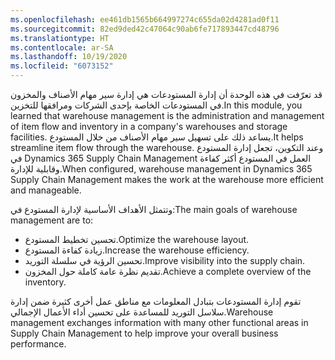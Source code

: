 ```yaml
---
ms.openlocfilehash: ee461db1565b664997274c655da02d4281ad0f11
ms.sourcegitcommit: 82ed9ded42c47064c90ab6fe717893447cd48796
ms.translationtype: HT
ms.contentlocale: ar-SA
ms.lasthandoff: 10/19/2020
ms.locfileid: "6073152"
---
```

<span data-ttu-id="794d4-101">‏قد تعرّفت في هذه الوحدة أن إدارة المستودعات هي إدارة سير مهام الأصناف والمخزون في المستودعات الخاصة بإحدى الشركات ومرافقها للتخزين.</span><span class="sxs-lookup"><span data-stu-id="794d4-101">In this module, you learned that warehouse management is the administration and management of item flow and inventory in a company's warehouses and storage facilities.</span></span> <span data-ttu-id="794d4-102">يساعد ذلك على تسهيل سير مهام الأصناف من خلال المستودع.</span><span class="sxs-lookup"><span data-stu-id="794d4-102">It helps streamline item flow through the warehouse.</span></span> <span data-ttu-id="794d4-103">وعند التكوين، تجعل إدارة المستودع في Dynamics 365 Supply Chain Management العمل في المستودع أكثر كفاءة وقابلية للإدارة.</span><span class="sxs-lookup"><span data-stu-id="794d4-103">When configured, warehouse management in Dynamics 365 Supply Chain Management makes the work at the warehouse more efficient and manageable.</span></span> 

<span data-ttu-id="794d4-104">وتتمثل الأهداف الأساسية لإدارة المستودع في:</span><span class="sxs-lookup"><span data-stu-id="794d4-104">The main goals of warehouse management are to:</span></span>

-   <span data-ttu-id="794d4-105">تحسين تخطيط المستودع.</span><span class="sxs-lookup"><span data-stu-id="794d4-105">Optimize the warehouse layout.</span></span>
-   <span data-ttu-id="794d4-106">زيادة كفاءة المستودع.</span><span class="sxs-lookup"><span data-stu-id="794d4-106">Increase the warehouse efficiency.</span></span>
-   <span data-ttu-id="794d4-107">تحسين الرؤية في سلسلة التوريد.</span><span class="sxs-lookup"><span data-stu-id="794d4-107">Improve visibility into the supply chain.</span></span>
-   <span data-ttu-id="794d4-108">تقديم نظرة عامة كاملة حول المخزون.</span><span class="sxs-lookup"><span data-stu-id="794d4-108">Achieve a complete overview of the inventory.</span></span>

<span data-ttu-id="794d4-109">تقوم إدارة المستودعات بتبادل المعلومات مع مناطق عمل أخرى كثيرة ضمن إدارة سلاسل التوريد للمساعدة على تحسين أداء الأعمال الإجمالي.</span><span class="sxs-lookup"><span data-stu-id="794d4-109">Warehouse management exchanges information with many other functional areas in Supply Chain Management to help improve your overall business performance.</span></span>
